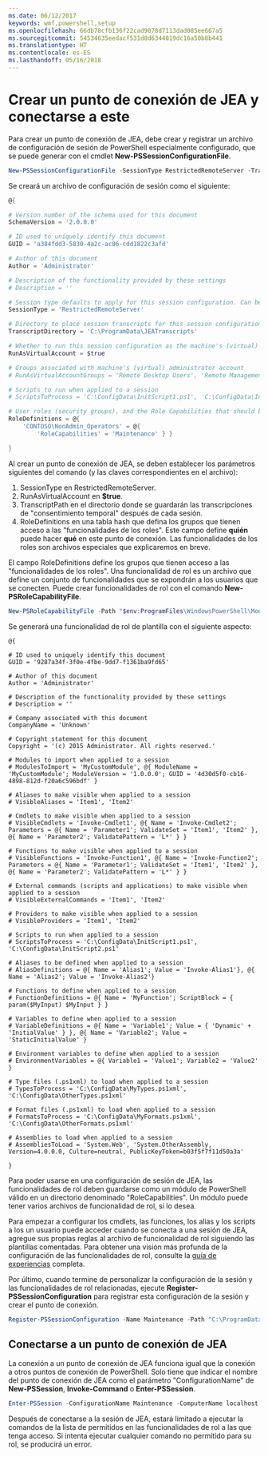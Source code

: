 ```yaml
---
ms.date: 06/12/2017
keywords: wmf,powershell,setup
ms.openlocfilehash: 66db78cfb136f22cad9078d7113dad085ee667a5
ms.sourcegitcommit: 54534635eedacf531d8d6344019dc16a50b8b441
ms.translationtype: HT
ms.contentlocale: es-ES
ms.lasthandoff: 05/16/2018
---
```

# <a name="creating-and-connecting-to-a-jea-endpoint"></a>Crear un punto de conexión de JEA y conectarse a este
Para crear un punto de conexión de JEA, debe crear y registrar un archivo de configuración de sesión de PowerShell especialmente configurado, que se puede generar con el cmdlet **New-PSSessionConfigurationFile**.

```powershell
New-PSSessionConfigurationFile -SessionType RestrictedRemoteServer -TranscriptDirectory "C:\ProgramData\JEATranscripts" -RunAsVirtualAccount -RoleDefinitions @{ 'CONTOSO\NonAdmin_Operators' = @{ RoleCapabilities = 'Maintenance' }} -Path "$env:ProgramData\JEAConfiguration\Demo.pssc"
```

Se creará un archivo de configuración de sesión como el siguiente:
```powershell
@{

# Version number of the schema used for this document
SchemaVersion = '2.0.0.0'

# ID used to uniquely identify this document
GUID = 'a384fdd3-5830-4a2c-ac86-cdd1822c3afd'

# Author of this document
Author = 'Administrator'

# Description of the functionality provided by these settings
# Description = ''

# Session type defaults to apply for this session configuration. Can be 'RestrictedRemoteServer' (recommended), 'Empty', or 'Default'
SessionType = 'RestrictedRemoteServer'

# Directory to place session transcripts for this session configuration
TranscriptDirectory = 'C:\ProgramData\JEATranscripts'

# Whether to run this session configuration as the machine's (virtual) administrator account
RunAsVirtualAccount = $true

# Groups associated with machine's (virtual) administrator account
# RunAsVirtualAccountGroups = 'Remote Desktop Users', 'Remote Management Users'

# Scripts to run when applied to a session
# ScriptsToProcess = 'C:\ConfigData\InitScript1.ps1', 'C:\ConfigData\InitScript2.ps1'

# User roles (security groups), and the Role Capabilities that should be applied to them when applied to a session
RoleDefinitions = @{
    'CONTOSO\NonAdmin_Operators' = @{
        'RoleCapabilities' = 'Maintenance' } }

}
```
Al crear un punto de conexión de JEA, se deben establecer los parámetros siguientes del comando (y las claves correspondientes en el archivo):
1.  SessionType en RestrictedRemoteServer.
2.  RunAsVirtualAccount en **$true**.
3.  TranscriptPath en el directorio donde se guardarán las transcripciones de "consentimiento temporal" después de cada sesión.
4.  RoleDefinitions en una tabla hash que defina los grupos que tienen acceso a las "funcionalidades de los roles".  Este campo define **quién** puede hacer **qué** en este punto de conexión.   Las funcionalidades de los roles son archivos especiales que explicaremos en breve.


El campo RoleDefinitions define los grupos que tienen acceso a las "funcionalidades de los roles".  Una funcionalidad de rol es un archivo que define un conjunto de funcionalidades que se expondrán a los usuarios que se conecten.  Puede crear funcionalidades de rol con el comando **New-PSRoleCapabilityFile**.

```powershell
New-PSRoleCapabilityFile -Path "$env:ProgramFiles\WindowsPowerShell\Modules\DemoModule\RoleCapabilities\Maintenance.psrc"
```

Se generará una funcionalidad de rol de plantilla con el siguiente aspecto:
```
@{

# ID used to uniquely identify this document
GUID = '9287a34f-3f0e-4fbe-9dd7-f1361ba9fd65'

# Author of this document
Author = 'Administrator'

# Description of the functionality provided by these settings
# Description = ''

# Company associated with this document
CompanyName = 'Unknown'

# Copyright statement for this document
Copyright = '(c) 2015 Administrator. All rights reserved.'

# Modules to import when applied to a session
# ModulesToImport = 'MyCustomModule', @{ ModuleName = 'MyCustomModule'; ModuleVersion = '1.0.0.0'; GUID = '4d30d5f0-cb16-4898-812d-f20a6c596bdf' }

# Aliases to make visible when applied to a session
# VisibleAliases = 'Item1', 'Item2'

# Cmdlets to make visible when applied to a session
# VisibleCmdlets = 'Invoke-Cmdlet1', @{ Name = 'Invoke-Cmdlet2'; Parameters = @{ Name = 'Parameter1'; ValidateSet = 'Item1', 'Item2' }, @{ Name = 'Parameter2'; ValidatePattern = 'L*' } }

# Functions to make visible when applied to a session
# VisibleFunctions = 'Invoke-Function1', @{ Name = 'Invoke-Function2'; Parameters = @{ Name = 'Parameter1'; ValidateSet = 'Item1', 'Item2' }, @{ Name = 'Parameter2'; ValidatePattern = 'L*' } }

# External commands (scripts and applications) to make visible when applied to a session
# VisibleExternalCommands = 'Item1', 'Item2'

# Providers to make visible when applied to a session
# VisibleProviders = 'Item1', 'Item2'

# Scripts to run when applied to a session
# ScriptsToProcess = 'C:\ConfigData\InitScript1.ps1', 'C:\ConfigData\InitScript2.ps1'

# Aliases to be defined when applied to a session
# AliasDefinitions = @{ Name = 'Alias1'; Value = 'Invoke-Alias1'}, @{ Name = 'Alias2'; Value = 'Invoke-Alias2'}

# Functions to define when applied to a session
# FunctionDefinitions = @{ Name = 'MyFunction'; ScriptBlock = { param($MyInput) $MyInput } }

# Variables to define when applied to a session
# VariableDefinitions = @{ Name = 'Variable1'; Value = { 'Dynamic' + 'InitialValue' } }, @{ Name = 'Variable2'; Value = 'StaticInitialValue' }

# Environment variables to define when applied to a session
# EnvironmentVariables = @{ Variable1 = 'Value1'; Variable2 = 'Value2' }

# Type files (.ps1xml) to load when applied to a session
# TypesToProcess = 'C:\ConfigData\MyTypes.ps1xml', 'C:\ConfigData\OtherTypes.ps1xml'

# Format files (.ps1xml) to load when applied to a session
# FormatsToProcess = 'C:\ConfigData\MyFormats.ps1xml', 'C:\ConfigData\OtherFormats.ps1xml'

# Assemblies to load when applied to a session
# AssembliesToLoad = 'System.Web', 'System.OtherAssembly, Version=4.0.0.0, Culture=neutral, PublicKeyToken=b03f5f7f11d50a3a'

}

```
Para poder usarse en una configuración de sesión de JEA, las funcionalidades de rol deben guardarse como un módulo de PowerShell válido en un directorio denominado "RoleCapabilities". Un módulo puede tener varios archivos de funcionalidad de rol, si lo desea.

Para empezar a configurar los cmdlets, las funciones, los alias y los scripts a los un usuario puede acceder cuando se conecta a una sesión de JEA, agregue sus propias reglas al archivo de funcionalidad de rol siguiendo las plantillas comentadas. Para obtener una visión más profunda de la configuración de las funcionalidades de rol, consulte la [guía de experiencias](http://aka.ms/JEA) completa.

Por último, cuando termine de personalizar la configuración de la sesión y las funcionalidades de rol relacionadas, ejecute **Register-PSSessionConfiguration** para registrar esta configuración de la sesión y crear el punto de conexión.

```powershell
Register-PSSessionConfiguration -Name Maintenance -Path "C:\ProgramData\JEAConfiguration\Demo.pssc"
```

## <a name="connect-to-a-jea-endpoint"></a>Conectarse a un punto de conexión de JEA
La conexión a un punto de conexión de JEA funciona igual que la conexión a otros puntos de conexión de PowerShell.  Solo tiene que indicar el nombre del punto de conexión de JEA como el parámetro "ConfigurationName" de **New-PSSession**, **Invoke-Command** o **Enter-PSSession**.

```powershell
Enter-PSSession -ConfigurationName Maintenance -ComputerName localhost
```
Después de conectarse a la sesión de JEA, estará limitado a ejecutar la comandos de la lista de permitidos en las funcionalidades de rol a las que tenga acceso. Si intenta ejecutar cualquier comando no permitido para su rol, se producirá un error.
